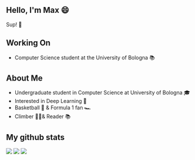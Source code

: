 ## Hello, I'm Max 😄

Sup! 🤙


## Working On
- Computer Science student at the University of Bologna 📚

## About Me
- Undergraduate student in Computer Science at University of Bologna 🎓
- Interested in Deep Learning 🧮
- Basketball 🏀 & Formula 1 fan 🏎️ 
- Climber 🧗🏻& Reader 📚 

## My github stats
![](http://github-profile-summary-cards.vercel.app/api/cards/profile-details?username=maxrondelli&theme=github_dark)
![](http://github-profile-summary-cards.vercel.app/api/cards/stats?username=maxrondelli&theme=github_dark)
![](http://github-profile-summary-cards.vercel.app/api/cards/productive-time?username=maxrondelli&theme=github_dark&utcOffset=8)

